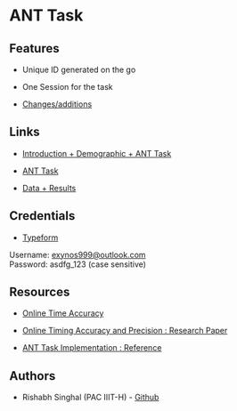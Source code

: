 # ANT Task
## Features
- Unique ID generated on the go
- One Session for the task

- [Changes/additions](https://github.com/pac-iiit/ant_task/blob/rish/changelog.md) 

## Links 

- [Introduction + Demographic + ANT Task](https://pac-iiit.typeform.com/to/io3AF9wT)

- [ANT Task](https://pac-iiit.s3.amazonaws.com/index.html)

- [Data + Results](https://docs.google.com/spreadsheets/d/1XDH7MhvDrx6J7o2na_kZCiH5ReThTb6VKh5hjTlomLU/edit?usp=sharing)

## Credentials

- [Typeform](https://www.typeform.com/)     

Username: exynos999@outlook.com      
Password: asdfg_123  (case sensitive) 



## Resources
- [Online Time Accuracy](https://gorilla.sc/support/info/faq#onlinetimingaccuracy)

- [Online Timing Accuracy and Precision : Research Paper](https://psyarxiv.com/jfeca/)

- [ANT Task Implementation : Reference]( https://github.com/docksteaderluke/CRSD-ANT)



## Authors
- Rishabh Singhal (PAC IIIT-H) - [Github](https://github.com/rish-singhal)

